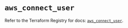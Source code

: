 # `aws_connect_user`

Refer to the Terraform Registry for docs: [`aws_connect_user`](https://registry.terraform.io/providers/hashicorp/aws/5.98.0/docs/resources/connect_user).

